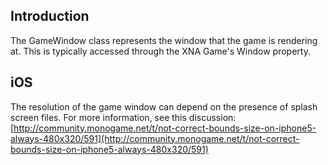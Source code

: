 ## Introduction

The GameWindow class represents the window that the game is rendering at. This is typically accessed through the XNA Game's Window property.

## iOS

The resolution of the game window can depend on the presence of splash screen files. For more information, see this discussion: [http://community.monogame.net/t/not-correct-bounds-size-on-iphone5-always-480x320/591](http://community.monogame.net/t/not-correct-bounds-size-on-iphone5-always-480x320/591)

## 

